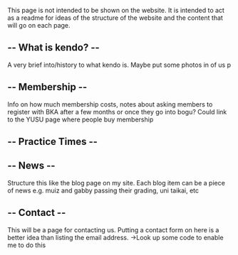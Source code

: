This page is not intended to be shown on the website. It is intended to act as a readme for ideas of the structure of the website and the content that will go on each page.


-- What is kendo? --
--------------------
A very brief into/history to what kendo is. Maybe put some photos in of us p


-- Membership --
----------------
Info on how much membership costs, notes about asking members to register with BKA after a few months or once they go into bogu?
Could link to the YUSU page where people buy membership


-- Practice Times --
--------------------


-- News -- 
----------
Structure this like the blog page on my site. Each blog item can be a piece of news e.g. muiz and gabby passing their grading, uni taikai, etc

-- Contact --
-------------
This will be a page for contacting us. Putting a contact form on here is a better idea than listing the email address.
->Look up some code to enable me to do this